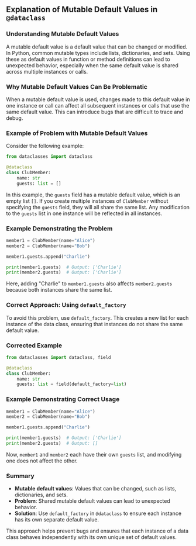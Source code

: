 ## Explanation of Mutable Default Values in `@dataclass`

### Understanding Mutable Default Values
A mutable default value is a default value that can be changed or modified. In Python, common mutable types include lists, dictionaries, and sets. Using these as default values in function or method definitions can lead to unexpected behavior, especially when the same default value is shared across multiple instances or calls.

### Why Mutable Default Values Can Be Problematic
When a mutable default value is used, changes made to this default value in one instance or call can affect all subsequent instances or calls that use the same default value. This can introduce bugs that are difficult to trace and debug.

### Example of Problem with Mutable Default Values
Consider the following example:

```python
from dataclasses import dataclass

@dataclass
class ClubMember:
    name: str
    guests: list = []
```

In this example, the `guests` field has a mutable default value, which is an empty list `[]`. If you create multiple instances of `ClubMember` without specifying the `guests` field, they will all share the same list. Any modification to the `guests` list in one instance will be reflected in all instances.

### Example Demonstrating the Problem
```python
member1 = ClubMember(name="Alice")
member2 = ClubMember(name="Bob")

member1.guests.append("Charlie")

print(member1.guests)  # Output: ['Charlie']
print(member2.guests)  # Output: ['Charlie']
```

Here, adding "Charlie" to `member1.guests` also affects `member2.guests` because both instances share the same list.

### Correct Approach: Using `default_factory`
To avoid this problem, use `default_factory`. This creates a new list for each instance of the data class, ensuring that instances do not share the same default value.

### Corrected Example
```python
from dataclasses import dataclass, field

@dataclass
class ClubMember:
    name: str
    guests: list = field(default_factory=list)
```

### Example Demonstrating Correct Usage
```python
member1 = ClubMember(name="Alice")
member2 = ClubMember(name="Bob")

member1.guests.append("Charlie")

print(member1.guests)  # Output: ['Charlie']
print(member2.guests)  # Output: []
```

Now, `member1` and `member2` each have their own `guests` list, and modifying one does not affect the other.

### Summary
- **Mutable default values**: Values that can be changed, such as lists, dictionaries, and sets.
- **Problem**: Shared mutable default values can lead to unexpected behavior.
- **Solution**: Use `default_factory` in `@dataclass` to ensure each instance has its own separate default value.

This approach helps prevent bugs and ensures that each instance of a data class behaves independently with its own unique set of default values.